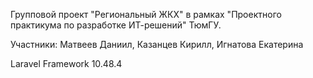 Групповой проект "Региональный ЖКХ" в рамках "Проектного практикума по разработке ИТ-решений" ТюмГУ.

Участники: Матвеев Даниил, Казанцев Кирилл, Игнатова Екатерина

Laravel Framework 10.48.4
